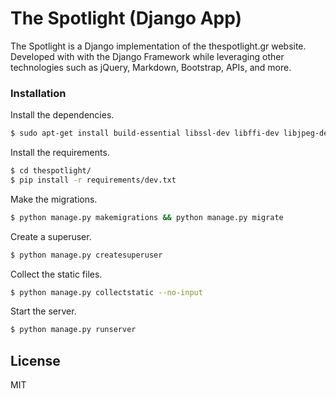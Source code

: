 # The Spotlight (Django App)

The Spotlight is a Django implementation of the thespotlight.gr website.
Developed with with the Django Framework while leveraging other technologies such as jQuery, Markdown, Bootstrap, APIs, and more.

### Installation

Install the dependencies.

```sh
$ sudo apt-get install build-essential libssl-dev libffi-dev libjpeg-dev python-dev python3-dev
```

Install the requirements.

```sh
$ cd thespotlight/
$ pip install -r requirements/dev.txt
```

Make the migrations.

```sh
$ python manage.py makemigrations && python manage.py migrate
```

Create a superuser.

```sh
$ python manage.py createsuperuser
```

Collect the static files.

```sh
$ python manage.py collectstatic --no-input
```

Start the server.

```sh
$ python manage.py runserver
```

License
----

MIT